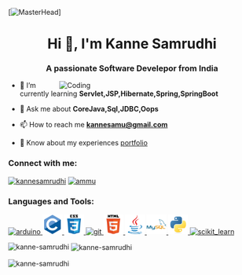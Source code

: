 [![MasterHead](https://tenor.com/en-GB/view/scaler-create-impact-code-sleep-time-gif)]
<h1 align="center">Hi 👋, I'm Kanne Samrudhi</h1>
<h3 align="center">A passionate Software Develepor from India</h3>
<img align="right" alt="Coding" width="400" src="https://digiyosys.com/wp-content/uploads/2022/05/Software-code-testing.gif">




- 🌱 I’m currently learning **Servlet,JSP,Hibernate,Spring,SpringBoot**

- 💬 Ask me about **CoreJava,Sql,JDBC,Oops**

- 📫 How to reach me **kannesamu@gmail.com**

- 📄 Know about my experiences [portfolio]( https://kanne-samrudhi.github.io/portfolio/)

<h3 align="left">Connect with me:</h3>
<p align="left">
<a href="https://linkedin.com/in/kannesamrudhi" target="blank"><img align="center" src="https://raw.githubusercontent.com/rahuldkjain/github-profile-readme-generator/master/src/images/icons/Social/linked-in-alt.svg" alt="kannesamrudhi" height="30" width="40" /></a>
<a href="https://kaggle.com/kasettypurushotham" target="blank"><img align="center" src="https://raw.githubusercontent.com/rahuldkjain/github-profile-readme-generator/master/src/images/icons/Social/kaggle.svg" alt="ammu" height="30" width="40" /></a>
</p>

<h3 align="left">Languages and Tools:</h3>
<p align="left"> <a href="https://www.arduino.cc/" target="_blank" rel="noreferrer"> <img src="https://cdn.worldvectorlogo.com/logos/arduino-1.svg" alt="arduino" width="40" height="40"/> </a> <a href="https://www.cprogramming.com/" target="_blank" rel="noreferrer"> <img src="https://raw.githubusercontent.com/devicons/devicon/master/icons/c/c-original.svg" alt="c" width="40" height="40"/> </a> <a href="https://www.w3schools.com/css/" target="_blank" rel="noreferrer"> <img src="https://raw.githubusercontent.com/devicons/devicon/master/icons/css3/css3-original-wordmark.svg" alt="css3" width="40" height="40"/> </a> <a href="https://git-scm.com/" target="_blank" rel="noreferrer"> <img src="https://www.vectorlogo.zone/logos/git-scm/git-scm-icon.svg" alt="git" width="40" height="40"/> </a> <a href="https://www.w3.org/html/" target="_blank" rel="noreferrer"> <img src="https://raw.githubusercontent.com/devicons/devicon/master/icons/html5/html5-original-wordmark.svg" alt="html5" width="40" height="40"/> </a> <a href="https://www.java.com" target="_blank" rel="noreferrer"> <img src="https://raw.githubusercontent.com/devicons/devicon/master/icons/java/java-original.svg" alt="java" width="40" height="40"/> </a> <a href="https://www.mysql.com/" target="_blank" rel="noreferrer"> <img src="https://raw.githubusercontent.com/devicons/devicon/master/icons/mysql/mysql-original-wordmark.svg" alt="mysql" width="40" height="40"/> </a> <a href="https://www.python.org" target="_blank" rel="noreferrer"> <img src="https://raw.githubusercontent.com/devicons/devicon/master/icons/python/python-original.svg" alt="python" width="40" height="40"/> </a> <a href="https://scikit-learn.org/" target="_blank" rel="noreferrer"> <img src="https://upload.wikimedia.org/wikipedia/commons/0/05/Scikit_learn_logo_small.svg" alt="scikit_learn" width="40" height="40"/> </a> </p>

<p><img align="left" src="https://github-readme-stats.vercel.app/api/top-langs?username=kanne-samrudhi&show_icons=true&locale=en&layout=compact" alt="kanne-samrudhi" /></p>

<p>&nbsp;<img align="center" src="https://github-readme-stats.vercel.app/api?username=kanne-samrudhi&show_icons=true&locale=en" alt="kanne-samrudhi" /></p>

<p><img align="center" src="https://github-readme-streak-stats.herokuapp.com/?user=kanne-samrudhi&" alt="kanne-samrudhi" /></p>
